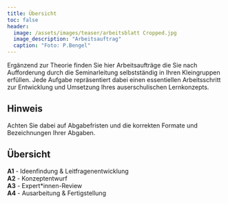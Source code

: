 ```yaml
---
title: Übersicht
toc: false
header:
  image: /assets/images/teaser/arbeitsblatt Cropped.jpg
  image_description: "Arbeitsauftrag"
  caption: "Foto: P.Bengel"
---
```


Ergänzend zur Theorie finden Sie hier Arbeitsaufträge die Sie nach Aufforderung durch die Seminarleitung selbstständig in Ihren Kleingruppen erfüllen. Jede Aufgabe repräsentiert dabei einen essentiellen Arbeitsschritt zur Entwicklung und Umsetzung Ihres auserschulischen Lernkonzepts. 
<!--more-->

## Hinweis
Achten Sie dabei auf Abgabefristen und die korrekten Formate und Bezeichnungen Ihrer Abgaben.

## Übersicht
<b>A1</b> - Ideenfindung & Leitfragenentwicklung <br>
<b>A2</b> - Konzeptentwurf<br>
<b>A3</b> - Expert*innen-Review<br>
<b>A4</b> - Ausarbeitung & Fertigstellung<br>


